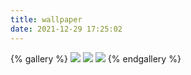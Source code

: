 ```yaml
---
title: wallpaper
date: 2021-12-29 17:25:02
---
```

{% gallery %}
![](https://blog.huangge1199.cn/images/bg.jpeg)
![](https://blog.huangge1199.cn/post/pyControl/bg.jpeg)
![](https://blog.huangge1199.cn/post/pyListSort/bg.jpeg)
{% endgallery %}
